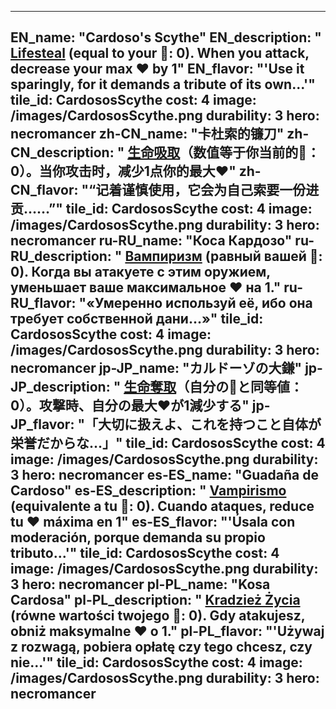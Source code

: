 ---

EN_name: "Cardoso's Scythe"
EN_description: " <u>Lifesteal</u> (equal to your 🔸: 0). When you attack, decrease your max ❤️ by 1"
EN_flavor: "'Use it sparingly, for it demands a tribute of its own...'"
tile_id: CardososScythe
cost: 4
image: /images/CardososScythe.png
durability: 3
hero: necromancer
zh-CN_name: "卡杜索的镰刀"
zh-CN_description: " <u>生命吸取</u>（数值等于你当前的🔸：0）。当你攻击时，减少1点你的最大❤️"
zh-CN_flavor: "“记着谨慎使用，它会为自己索要一份进贡……”"
tile_id: CardososScythe
cost: 4
image: /images/CardososScythe.png
durability: 3
hero: necromancer
ru-RU_name: "Коса Кардозо"
ru-RU_description: " <u>Вампиризм</u> (равный вашей 🔸: 0). Когда вы атакуете с этим оружием, уменьшает ваше максимальное ❤️ на 1."
ru-RU_flavor: "«Умеренно используй её, ибо она требует собственной дани...»"
tile_id: CardososScythe
cost: 4
image: /images/CardososScythe.png
durability: 3
hero: necromancer
jp-JP_name: "カルドーゾの大鎌"
jp-JP_description: " <u>生命奪取</u>（自分の🔸と同等値：0）。攻撃時、自分の最大❤️が1減少する"
jp-JP_flavor: "「大切に扱えよ、これを持つこと自体が栄誉だからな…」"
tile_id: CardososScythe
cost: 4
image: /images/CardososScythe.png
durability: 3
hero: necromancer
es-ES_name: "Guadaña de Cardoso"
es-ES_description: " <u>Vampirismo</u> (equivalente a tu 🔸: 0). Cuando ataques, reduce tu ❤️ máxima en 1"
es-ES_flavor: "'Úsala con moderación, porque demanda su propio tributo...'"
tile_id: CardososScythe
cost: 4
image: /images/CardososScythe.png
durability: 3
hero: necromancer
pl-PL_name: "Kosa Cardosa"
pl-PL_description: " <u>Kradzież Życia</u> (równe wartości twojego 🔸: 0).
Gdy atakujesz, obniż maksymalne ❤️ o 1."
pl-PL_flavor: "'Używaj z rozwagą, pobiera opłatę czy tego chcesz, czy nie...'"
tile_id: CardososScythe
cost: 4
image: /images/CardososScythe.png
durability: 3
hero: necromancer
---